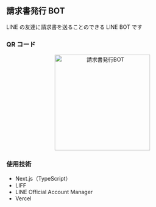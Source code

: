 ## 請求書発行 BOT

LINE の友達に請求書を送ることのできる LINE BOT です

### QR コード

<div align="center">
    <img src="https://github.com/user-attachments/assets/61e35050-e1da-474e-95fe-f18d63cee20e" width="250px" alt="請求書発行BOT">
</div>

### 使用技術

- Next.js（TypeScript）
- LIFF
- LINE Official Account Manager
- Vercel
